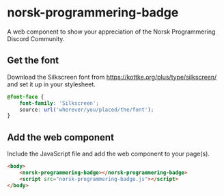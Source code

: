 # norsk-programmering-badge
A web component to show your appreciation of the Norsk Programmering Discord Community.

## Get the font
Download the Silkscreen font from https://kottke.org/plus/type/silkscreen/ and set it up in your stylesheet.
    
```css
@font-face {
    font-family: 'Silkscreen';
    source: url('wherever/you/placed/the/font');
}
```

## Add the web component
Include the JavaScript file and add the web component to your page(s).

```html
<body>
    <norsk-programmering-badge></norsk-programmering-badge>
    <script src="norsk-programmering-badge.js"></script>
</body>
```